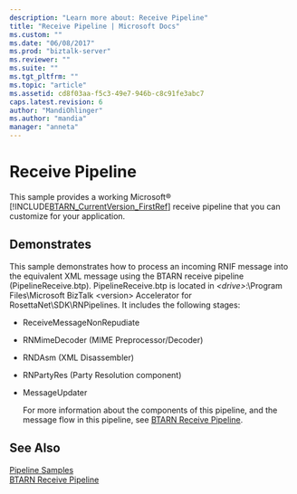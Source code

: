 ```yaml
---
description: "Learn more about: Receive Pipeline"
title: "Receive Pipeline | Microsoft Docs"
ms.custom: ""
ms.date: "06/08/2017"
ms.prod: "biztalk-server"
ms.reviewer: ""
ms.suite: ""
ms.tgt_pltfrm: ""
ms.topic: "article"
ms.assetid: cd8f03aa-f5c3-49e7-946b-c8c91fe3abc7
caps.latest.revision: 6
author: "MandiOhlinger"
ms.author: "mandia"
manager: "anneta"
---
```

# Receive Pipeline
This sample provides a working Microsoft® [!INCLUDE[BTARN_CurrentVersion_FirstRef](../../includes/btarn-currentversion-firstref-md.md)] receive pipeline that you can customize for your application.  
  
## Demonstrates  
 This sample demonstrates how to process an incoming RNIF message into the equivalent XML message using the BTARN receive pipeline (PipelineReceive.btp). PipelineReceive.btp is located in *\<drive\>*:\Program Files\Microsoft BizTalk \<version\> Accelerator for RosettaNet\SDK\RNPipelines. It includes the following stages:  
  
- ReceiveMessageNonRepudiate  
  
- RNMimeDecoder (MIME Preprocessor/Decoder)  
  
- RNDAsm (XML Disassembler)  
  
- RNPartyRes (Party Resolution component)  
  
- MessageUpdater  
  
  For more information about the components of this pipeline, and the message flow in this pipeline, see [BTARN Receive Pipeline](../../adapters-and-accelerators/accelerator-rosettanet/btarn-receive-pipeline.md).  
  
## See Also  
 [Pipeline Samples](../../adapters-and-accelerators/accelerator-rosettanet/pipeline-samples.md)   
 [BTARN Receive Pipeline](../../adapters-and-accelerators/accelerator-rosettanet/btarn-receive-pipeline.md)

